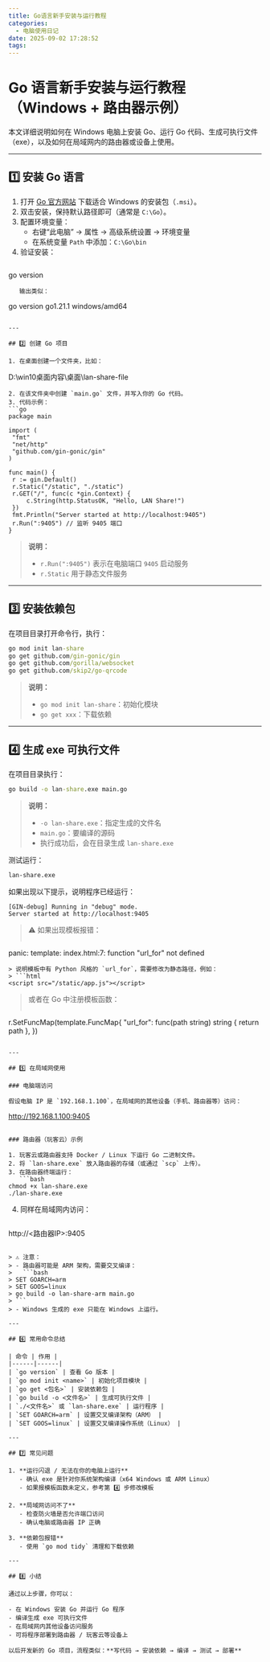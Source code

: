 ```yaml
---
title: Go语言新手安装与运行教程
categories:
  - 电脑使用日记
date: 2025-09-02 17:28:52
tags:
---
```


# Go 语言新手安装与运行教程（Windows + 路由器示例）

本文详细说明如何在 Windows 电脑上安装 Go、运行 Go 代码、生成可执行文件（exe），以及如何在局域网内的路由器或设备上使用。

---

## 1️⃣ 安装 Go 语言

1. 打开 [Go 官方网站](https://golang.org/dl/) 下载适合 Windows 的安装包（`.msi`）。
2. 双击安装，保持默认路径即可（通常是 `C:\Go`）。
3. 配置环境变量：
   - 右键“此电脑” → 属性 → 高级系统设置 → 环境变量
   - 在系统变量 `Path` 中添加：`C:\Go\bin`
4. 验证安装：
   ```cmd
go version
```
   输出类似：
   ```
go version go1.21.1 windows/amd64
```

---

## 2️⃣ 创建 Go 项目

1. 在桌面创建一个文件夹，比如：
   ```
   D:\win10桌面内容\桌面\lan-share-file
   ```
2. 在该文件夹中创建 `main.go` 文件，并写入你的 Go 代码。
3. 代码示例：
   ```go
package main

import (
    "fmt"
    "net/http"
    "github.com/gin-gonic/gin"
)

func main() {
    r := gin.Default()
    r.Static("/static", "./static")
    r.GET("/", func(c *gin.Context) {
        c.String(http.StatusOK, "Hello, LAN Share!")
    })
    fmt.Println("Server started at http://localhost:9405")
    r.Run(":9405") // 监听 9405 端口
}
```

> **说明：**  
> - `r.Run(":9405")` 表示在电脑端口 `9405` 启动服务  
> - `r.Static` 用于静态文件服务  

---

## 3️⃣ 安装依赖包

在项目目录打开命令行，执行：

```cmd
go mod init lan-share
go get github.com/gin-gonic/gin
go get github.com/gorilla/websocket
go get github.com/skip2/go-qrcode
```

> **说明：**  
> - `go mod init lan-share`：初始化模块  
> - `go get xxx`：下载依赖  

---

## 4️⃣ 生成 exe 可执行文件

在项目目录执行：

```cmd
go build -o lan-share.exe main.go
```

> **说明：**  
> - `-o lan-share.exe`：指定生成的文件名  
> - `main.go`：要编译的源码  
> - 执行成功后，会在目录生成 `lan-share.exe`  

测试运行：

```cmd
lan-share.exe
```

如果出现以下提示，说明程序已经运行：

```
[GIN-debug] Running in "debug" mode.
Server started at http://localhost:9405
```

> ⚠️ 如果出现模板报错：  
> ```
panic: template: index.html:7: function "url_for" not defined
```
> 说明模板中有 Python 风格的 `url_for`，需要修改为静态路径，例如：
> ```html
<script src="/static/app.js"></script>
```
> 或者在 Go 中注册模板函数：
> ```go
r.SetFuncMap(template.FuncMap{
    "url_for": func(path string) string { return path },
})
```

---

## 5️⃣ 在局域网使用

### 电脑端访问

假设电脑 IP 是 `192.168.1.100`，在局域网的其他设备（手机、路由器等）访问：

```
http://192.168.1.100:9405
```

### 路由器（玩客云）示例

1. 玩客云或路由器支持 Docker / Linux 下运行 Go 二进制文件。
2. 将 `lan-share.exe` 放入路由器的存储（或通过 `scp` 上传）。
3. 在路由器终端运行：
   ```bash
chmod +x lan-share.exe
./lan-share.exe
```
4. 同样在局域网内访问：
   ```
http://<路由器IP>:9405
```

> ⚠️ 注意：
> - 路由器可能是 ARM 架构，需要交叉编译：
>   ```bash
> SET GOARCH=arm
> SET GOOS=linux
> go build -o lan-share-arm main.go
> ```
> - Windows 生成的 exe 只能在 Windows 上运行。

---

## 6️⃣ 常用命令总结

| 命令 | 作用 |
|------|------|
| `go version` | 查看 Go 版本 |
| `go mod init <name>` | 初始化项目模块 |
| `go get <包名>` | 安装依赖包 |
| `go build -o <文件名>` | 生成可执行文件 |
| `./<文件名>` 或 `lan-share.exe` | 运行程序 |
| `SET GOARCH=arm` | 设置交叉编译架构（ARM） |
| `SET GOOS=linux` | 设置交叉编译操作系统（Linux） |

---

## 7️⃣ 常见问题

1. **运行闪退 / 无法在你的电脑上运行**  
   - 确认 exe 是针对你系统架构编译（x64 Windows 或 ARM Linux）  
   - 如果报模板函数未定义，参考第 4️⃣ 步修改模板  

2. **局域网访问不了**  
   - 检查防火墙是否允许端口访问  
   - 确认电脑或路由器 IP 正确  

3. **依赖包报错**  
   - 使用 `go mod tidy` 清理和下载依赖  

---

## 8️⃣ 小结

通过以上步骤，你可以：

- 在 Windows 安装 Go 并运行 Go 程序
- 编译生成 exe 可执行文件
- 在局域网内其他设备访问服务
- 可将程序部署到路由器 / 玩客云等设备上

以后开发新的 Go 项目，流程类似：**写代码 → 安装依赖 → 编译 → 测试 → 部署**

